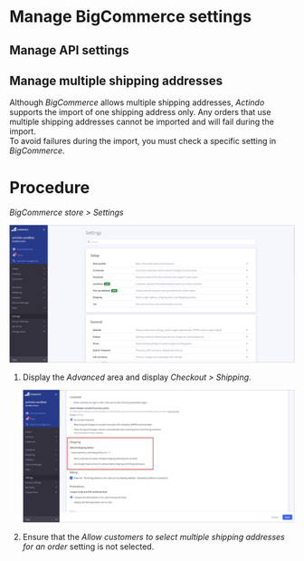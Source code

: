 # Manage BigCommerce settings


## Manage API settings


## Manage multiple shipping addresses

Although *BigCommerce* allows multiple shipping addresses, *Actindo* supports the import of one shipping address only.   Any orders that use multiple shipping addresses cannot be imported and will fail during the import.  
To avoid failures during the import, you must check a specific setting in *BigCommerce*. 

# Procedure

*BigCommerce store > Settings*

![BigCommerce settings](../../Assets/Screenshots/Channels/Settings/Connections/BigCommerce/BigCommerceSettings.png "[BigCommerce settings]")

1. Display the *Advanced* area and display
*Checkout > Shipping*. 

   ![Check multiple shipment addresses](../../Assets/Screenshots/Channels/Settings/Connections/BigCommerce/CheckMultipleAddress.png "[Check multiple shipment addresses]")

2. Ensure that the *Allow customers to select multiple shipping addresses for an order* setting is not selected.


